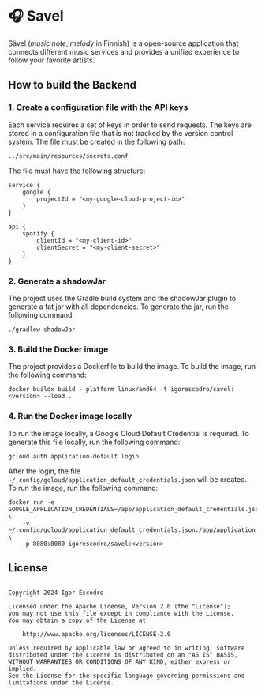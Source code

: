 # 🎧 Savel

Sävel (_music note_, _melody_ in Finnish) is a open-source application that connects different music services and
provides a unified experience to follow your favorite artists.

## How to build the Backend

### 1. Create a configuration file with the API keys

Each service requires a set of keys in order to send requests. The keys are stored in a configuration file that is not
tracked by the version control system. The file must be created in the following path:

```
../src/main/resources/secrets.conf
```

The file must have the following structure:

```hocon
service {
    google {
        projectId = "<my-google-cloud-project-id>"
    }
}

api {
    spotify {
        clientId = "<my-client-id>"
        clientSecret = "<my-client-secret>"
    }
}
```

### 2. Generate a shadowJar

The project uses the Gradle build system and the shadowJar plugin to generate a fat jar with all dependencies. To
generate the jar, run the following command:

```shell
./gradlew shadowJar
```

### 3. Build the Docker image

The project provides a Dockerfile to build the image. To build the image, run the following command:

```shell
docker buildx build --platform linux/amd64 -t igorescodro/savel:<version> --load .
```

### 4. Run the Docker image locally

To run the image locally, a Google Cloud Default Credential is required. To generate this file locally, run the
following command:

```shell
gcloud auth application-default login
```

After the login, the file `~/.config/gcloud/application_default_credentials.json` will be created. To run the image, run
the following command:

```shell
docker run -e GOOGLE_APPLICATION_CREDENTIALS=/app/application_default_credentials.json \
    -v ~/.config/gcloud/application_default_credentials.json:/app/application_default_credentials.json \
    -p 8080:8080 igorescodro/savel:<version>
``` 

## License

```

Copyright 2024 Igor Escodro

Licensed under the Apache License, Version 2.0 (the "License");
you may not use this file except in compliance with the License.
You may obtain a copy of the License at

    http://www.apache.org/licenses/LICENSE-2.0

Unless required by applicable law or agreed to in writing, software
distributed under the License is distributed on an "AS IS" BASIS,
WITHOUT WARRANTIES OR CONDITIONS OF ANY KIND, either express or implied.
See the License for the specific language governing permissions and
limitations under the License.

```
